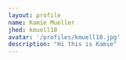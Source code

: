```yaml
---
layout: profile
name: Kamie Mueller
jhed: kmuell18
avatar: '/profiles/kmuell18.jpg'
description: "Hi this is Kamie"
---
```

